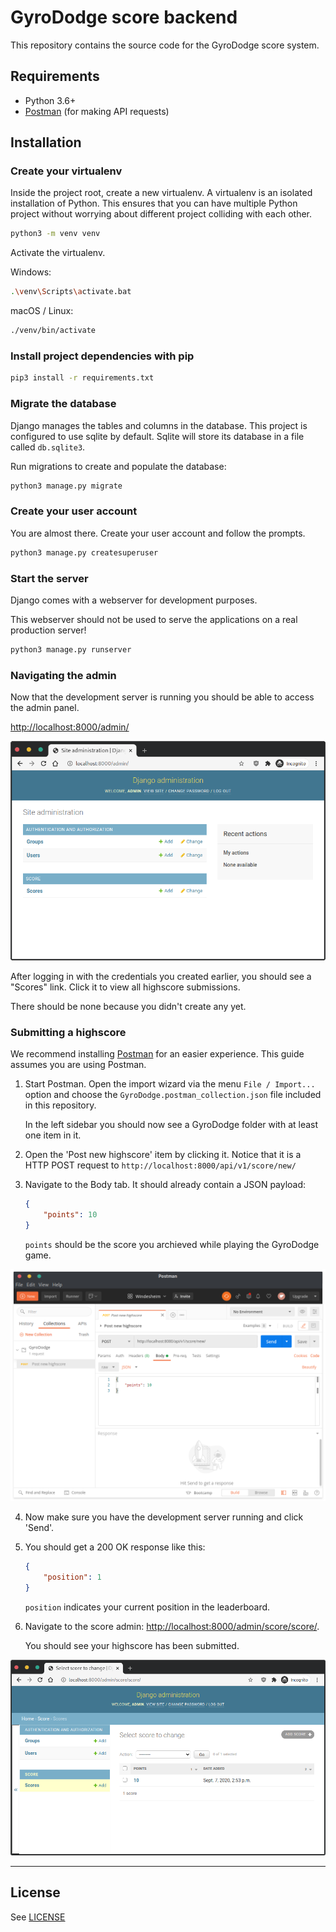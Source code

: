 # GyroDodge score backend

This repository contains the source code for the GyroDodge score system.

## Requirements

- Python 3.6+
- [Postman](https://www.postman.com/downloads/) (for making API requests)

## Installation

### Create your virtualenv

Inside the project root, create a new virtualenv. A virtualenv is an isolated installation of Python.
This ensures that you can have multiple Python project without worrying about different project colliding with each other.

```sh
python3 -m venv venv
```

Activate the virtualenv.

Windows:

```sh
.\venv\Scripts\activate.bat
```

macOS / Linux:

```sh
./venv/bin/activate
```

### Install project dependencies with pip

```sh
pip3 install -r requirements.txt
```

### Migrate the database

Django manages the tables and columns in the database.
This project is configured to use sqlite by default.
Sqlite will store its database in a file called `db.sqlite3`.

Run migrations to create and populate the database:

```sh
python3 manage.py migrate
```

### Create your user account

You are almost there. Create your user account and follow the prompts.

```sh
python3 manage.py createsuperuser
```

### Start the server

Django comes with a webserver for development purposes.

This webserver should not be used to serve the applications on a real production server!

```sh
python3 manage.py runserver
```

### Navigating the admin

Now that the development server is running you should be able to access the admin panel.

[http://localhost:8000/admin/](http://localhost:8000/admin/)

<img src="./_static/django_admin1.png">

After logging in with the credentials you created earlier, you should see a "Scores" link.
Click it to view all highscore submissions.

There should be none because you didn't create any yet.

### Submitting a highscore

We recommend installing [Postman](https://www.postman.com/downloads/) for an easier experience. This guide assumes you are using Postman.

1. Start Postman. Open the import wizard via the menu `File / Import...` option and choose the `GyroDodge.postman_collection.json` file included in this repository.

    In the left sidebar you should now see a GyroDodge folder with at least one item in it.

2. Open the 'Post new highscore' item by clicking it. Notice that it is a HTTP POST request to `http://localhost:8000/api/v1/score/new/`

3. Navigate to the Body tab. It should already contain a JSON payload:

    ```json
    {
        "points": 10
    }
    ```

    `points` should be the score you archieved while playing the GyroDodge game.

<img src="./_static/postman1.png">

4. Now make sure you have the development server running and click 'Send'.
5. You should get a 200 OK response like this:

    ```json
    {
        "position": 1
    }
    ```

    `position` indicates your current position in the leaderboard.

6. Navigate to the score admin: [http://localhost:8000/admin/score/score/](http://localhost:8000/admin/score/score/).

    You should see your highscore has been submitted.

<img src="./_static/django_admin2.png">

<hr />

## License

See [LICENSE](LICENSE)

